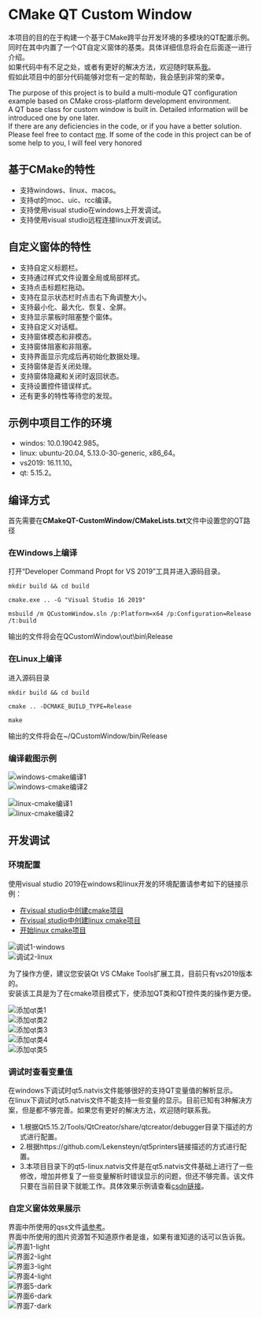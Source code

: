 
# CMake QT Custom Window

本项目的目的在于构建一个基于CMake跨平台开发环境的多模块的QT配置示例。  
同时在其中内置了一个QT自定义窗体的基类。具体详细信息将会在后面逐一进行介绍。  
如果代码中有不足之处，或者有更好的解决方法，欢迎随时联系[我](mailto:nianziyishi@foxmail.com)。  
假如此项目中的部分代码能够对您有一定的帮助，我会感到非常的荣幸。  

The purpose of this project is to build a multi-module QT configuration example based on CMake cross-platform development environment.  
A QT base class for custom window is built in. Detailed information will be introduced one by one later.  
If there are any deficiencies in the code, or if you have a better solution. Please feel free to contact [me](mailto:nianziyishi@foxmail.com). 
If some of the code in this project can be of some help to you, I will feel very honored  


## 基于CMake的特性

- 支持windows、linux、macos。  
- 支持qt的moc、uic、rcc编译。  
- 支持使用visual studio在windows上开发调试。  
- 支持使用visual studio远程连接linux开发调试。  


## 自定义窗体的特性

- 支持自定义标题栏。  
- 支持通过样式文件设置全局或局部样式。  
- 支持点击标题栏拖动。  
- 支持在显示状态栏时点击右下角调整大小。  
- 支持最小化、最大化、恢复、全屏。  
- 支持显示蒙板时阻塞整个窗体。  
- 支持自定义对话框。  
- 支持窗体模态和非模态。  
- 支持窗体阻塞和非阻塞。  
- 支持界面显示完成后再初始化数据处理。  
- 支持窗体是否关闭处理。  
- 支持窗体隐藏和关闭时返回状态。  
- 支持设置控件错误样式。  
- 还有更多的特性等待您的发现。  


## 示例中项目工作的环境

- windos: 10.0.19042.985。  
- linux: ubuntu-20.04, 5.13.0-30-generic, x86_64。  
- vs2019: 16.11.10。  
- qt: 5.15.2。  

## 编译方式

首先需要在**CMakeQT-CustomWindow/CMakeLists.txt**文件中设置您的QT路径  

### 在Windows上编译

打开“Developer Command Propt for VS 2019”工具并进入源码目录。  
```  
mkdir build && cd build  
```  
```  
cmake.exe .. -G "Visual Studio 16 2019"  
```  
```  
msbuild /m QCustomWindow.sln /p:Platform=x64 /p:Configuration=Release /t:build  
```  
输出的文件将会在QCustomWindow\out\bin\Release  

### 在Linux上编译

进入源码目录  
```  
mkdir build && cd build  
```  
```  
cmake .. -DCMAKE_BUILD_TYPE=Release  
```  
```  
make  
```  

输出的文件将会在~/QCustomWindow/bin/Release  

### 编译截图示例

![windows-cmake编译1](/Screenshots/windows-cmake编译1.png)  
![windows-cmake编译2](/Screenshots/windows-cmake编译2.png)  

![linux-cmake编译1](/Screenshots/linux-cmake编译1.png)  
![linux-cmake编译2](/Screenshots/linux-cmake编译2.png)  


## 开发调试

### 环境配置

使用visual studio 2019在windows和linux开发的环境配置请参考如下的链接示例：  

- [在visual studio中创建cmake项目](https://docs.microsoft.com/en-us/cpp/build/cmake-projects-in-visual-studio?view=msvc-170)  
- [在visual studio中创建linux cmake项目](https://docs.microsoft.com/en-us/cpp/linux/cmake-linux-project?view=msvc-170)  
- [开始linux cmake项目](https://docs.microsoft.com/en-us/cpp/build/get-started-linux-cmake?view=msvc-170)  

![调试1-windows](/Screenshots/调试1-windows.png)  
![调试2-linux](/Screenshots/调试2-linux.png)  

为了操作方便，建议您安装Qt VS CMake Tools扩展工具，目前只有vs2019版本的。  
安装该工具是为了在cmake项目模式下，使添加QT类和QT控件类的操作更方便。  

![添加qt类1](/Screenshots/添加qt类1.png)  
![添加qt类2](/Screenshots/添加qt类2.png)  
![添加qt类3](/Screenshots/添加qt类3.png)  
![添加qt类4](/Screenshots/添加qt类4.png)  
![添加qt类5](/Screenshots/添加qt类5.png)  

### 调试时查看变量值

在windows下调试时qt5.natvis文件能够很好的支持QT变量值的解析显示。  
在linux下调试时qt5.natvis文件不能支持一些变量的显示。目前已知有3种解决方案，但是都不够完善。如果您有更好的解决方法，欢迎随时联系我。  
- 1.根据Qt5.15.2/Tools/QtCreator/share/qtcreator/debugger目录下描述的方式进行配置。  
- 2.根据https://github.com/Lekensteyn/qt5printers链接描述的方式进行配置。  
- 3.本项目目录下的qt5-linux.natvis文件是在qt5.natvis文件基础上进行了一些修改，增加并修复了一些变量解析时错误显示的问题，但还不够完善。该文件只要在当前目录下就能工作。具体效果示例请查看[csdn链接](https://blog.csdn.net/qq_31412239/article/details/123311712)。  

### 自定义窗体效果展示

界面中所使用的qss文件[请参考](https://github.com/spyder-ide/qtsass)。  
界面中所使用的图片资源暂不知道原作者是谁，如果有谁知道的话可以告诉我。  
![界面1-light](/Screenshots/界面1-light.png)  
![界面2-light](/Screenshots/界面2-light.png)  
![界面3-light](/Screenshots/界面3-light.png)  
![界面4-light](/Screenshots/界面4-light.png)  
![界面5-dark](/Screenshots/界面5-dark.png)  
![界面6-dark](/Screenshots/界面6-dark.png)  
![界面7-dark](/Screenshots/界面7-dark.png)  



